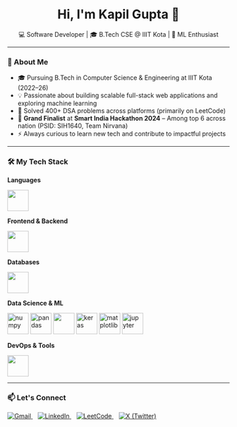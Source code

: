 <h1 align="center">Hi, I'm Kapil Gupta 💫</h1>

<p align="center">
  💻 Software Developer | 🎓 B.Tech CSE @ IIIT Kota | 🤖 ML Enthusiast <br>
</p>

---

### 🚀 About Me

- 🎓 Pursuing B.Tech in Computer Science & Engineering at IIIT Kota (2022–26)  
- 💡 Passionate about building scalable full-stack web applications and exploring machine learning  
- 🧠 Solved 400+ DSA problems across platforms (primarily on LeetCode)  
- 🏅 **Grand Finalist** at **Smart India Hackathon 2024** – Among top 6 across nation (PSID: SIH1640, Team Nirvana)  
- ⚡ Always curious to learn new tech and contribute to impactful projects

---

### 🛠️ My Tech Stack

**Languages**  
<div>
<img src="https://skillicons.dev/icons?i=c,cpp,python,java,js,ts" height="48"/>
</div>

**Frontend & Backend**  
<div>
<img src="https://skillicons.dev/icons?i=html,css,tailwind,sass,react,vite,nodejs,expressjs" height="48"/>
</div>

**Databases**  
<div>
<img src="https://skillicons.dev/icons?i=mysql,postgres,mongodb" height="48"/>
</div>

**Data Science & ML**  
<div>
  <img src="https://cdn.jsdelivr.net/gh/devicons/devicon/icons/numpy/numpy-original.svg" height="48" alt="numpy" />
  <img src="https://cdn.jsdelivr.net/gh/devicons/devicon/icons/pandas/pandas-original.svg" height="48" alt="pandas" />
  <img src="https://skillicons.dev/icons?i=tensorflow" height="48" />
  <img src="https://cdn.jsdelivr.net/gh/devicons/devicon/icons/keras/keras-original.svg" height="48" alt="keras" />
  <img src="https://cdn.jsdelivr.net/gh/devicons/devicon/icons/matplotlib/matplotlib-original.svg" height="48" alt="matplotlib" />
  <img src="https://cdn.jsdelivr.net/gh/devicons/devicon/icons/jupyter/jupyter-original.svg" height="48" alt="jupyter" />
</div>

**DevOps & Tools**  
<div>
<img src="https://skillicons.dev/icons?i=git,docker,linux,postman,vscode,github" height="48"/>
</div>

---

### 📫 Let's Connect

<a href="mailto:guptakapil004@gmail.com" target="_blank">
    <img src="https://img.icons8.com/fluency/48/gmail-new.png" alt="Gmail" />
</a>&nbsp;&nbsp;
  
<a href="https://linkedin.com/in/Kapilgupta20" target="_blank">
    <img src="https://img.icons8.com/color/48/linkedin.png" alt="LinkedIn" />
</a>&nbsp;&nbsp;
  
<a href="https://leetcode.com/Kapilgupta20" target="_blank">
    <img src="https://img.icons8.com/external-tal-revivo-shadow-tal-revivo/48/external-level-up-your-coding-skills-and-quickly-land-a-job-logo-shadow-tal-revivo.png" alt="LeetCode" />
</a>&nbsp;&nbsp;
  
<a href="https://x.com/Kapilgupta20" target="_blank">
    <img src="https://img.icons8.com/ios-filled/48/000000/twitterx--v2.png" alt="X (Twitter)" />
</a>
